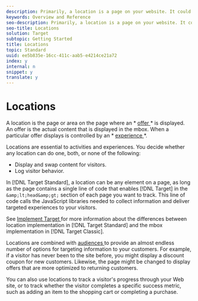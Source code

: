 ```yaml
---
description: Primarily, a location is a page on your website. It could also refer to a place in a mobile app, an email, or any other place where you run an optimization.
keywords: Overview and Reference
seo-description: Primarily, a location is a page on your website. It could also refer to a place in a mobile app, an email, or any other place where you run an optimization.
seo-title: Locations
solution: Target
subtopic: Getting Started
title: Locations
topic: Standard
uuid: ee5b835e-16cc-411c-aab5-e4214ce21a72
index: y
internal: n
snippet: y
translate: y
---
```


# Locations

A location is the page or area on the page where an * [ offer ](../c_intro/c_target_concepts/c_offers.md#concept_40CA4EEBF72C430395ADB96C3A3D7DF4)* is displayed. An offer is the actual content that is displayed in the mbox. When a particular offer displays is controlled by an * [ experience ](../c_intro/c_target_concepts/c_experience.md#concept_B91F0F36E9F24AA58A3C6BC0A02871E8)*. 

Locations are essential to activities and experiences. You decide whether any location can do one, both, or none of the following: 


* Display and swap content for visitors.
* Log visitor behavior.


In [!DNL  Target Standard], a location can be any element on a page, as long as the page contains a single line of code that enables [!DNL  Target] in the ` &amp;lt;head&amp;gt;` section of each page you want to track. This line of code calls the JavaScript libraries needed to collect information and deliver targeted experiences to your visitors. 

See [ Implement Target ](../c_seting_up_target/c_implementing_target/c_target-implement.md#concept_60B748DE4293488F917E8F1FA4C7E9EB) for more information about the differences between location implementation in [!DNL  Target Standard] and the mbox implementation in [!DNL  Target Classic]. 

Locations are combined with [ audiences ](../c_intro/c_target_concepts/c_about_segments.md#concept_7CC998E8AC9C44F2926435D171361774) to provide an almost endless number of options for targeting information to your customers. For example, if a visitor has never been to the site before, you might display a discount coupon for new customers. Likewise, the page might be changed to display offers that are more optimized to returning customers. 

You can also use locations to track a visitor's progress through your Web site, or to track whether the visitor completes a specific success metric, such as adding an item to the shopping cart or completing a purchase. 
